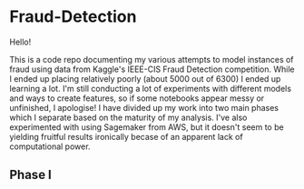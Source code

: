# Fraud-Detection

Hello!

This is a code repo documenting my various attempts to model instances of fraud using data from Kaggle's IEEE-CIS Fraud Detection competition. While I ended up placing relatively poorly (about 5000 out of 6300) I ended up learning a lot. I'm still conducting a lot of experiments with different models and ways to create features, so if some notebooks appear messy or unfinished, I apologise! I have divided up my work into two main phases which I separate based on the maturity of my analysis. I've also experimented with using Sagemaker from AWS, but it doesn't seem to be yielding fruitful results ironically becase of an apparent lack of computational power. 

## Phase I
